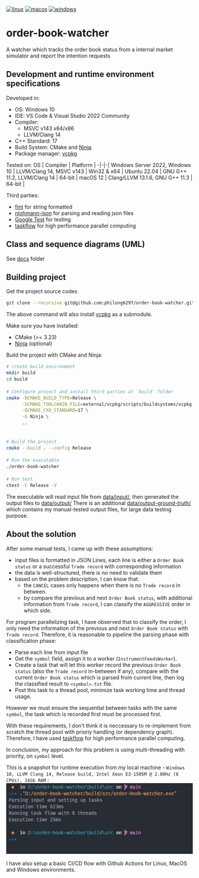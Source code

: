 [![linux](https://github.com/philong6297/order-book-watcher/actions/workflows/linux.yml/badge.svg)](https://github.com/philong6297/order-book-watcher/actions/workflows/linux.yml)
[![macos](https://github.com/philong6297/order-book-watcher/actions/workflows/macos.yml/badge.svg)](https://github.com/philong6297/order-book-watcher/actions/workflows/macos.yml)
[![windows](https://github.com/philong6297/order-book-watcher/actions/workflows/windows.yml/badge.svg)](https://github.com/philong6297/order-book-watcher/actions/workflows/windows.yml)
# order-book-watcher
A watcher which tracks the order book status from a internal market simulator and report the intention requests

## Development and runtime environment specifications

Developed in:
- OS: Windows 10
- IDE: VS Code & Visual Studio 2022 Community
- Compiler:
  - MSVC v143 x64/x86
  - LLVM/Clang 14
- C++ Standard: 17
- Build System: CMake and [Ninja](https://ninja-build.org/)
- Package manager: [vcpkg](https://github.com/microsoft/vcpkg)

Tested on:
OS | Compiler | Platform |
-|-|-|
Windows Server 2022, Windows 10 | LLVM/Clang 14, MSVC v143 | Win32 & x64 |
Ubuntu 22.04 | GNU G++ 11.2, LLVM/Clang 14 | 64-bit |
macOS 12 | Clang/LLVM 13.1.6, GNU G++ 11.3 | 64-bit |

Third parties:
- [fmt](https://github.com/fmtlib/fmt) for string formatted
- [nlohmann-json](https://github.com/nlohmann/json) for parsing and reading json files
- [Google Test](https://github.com/google/googletest) for testing
- [taskflow](https://github.com/taskflow/taskflow) for high performance parallel computing

## Class and sequence diagrams (UML)
See [docs](docs/) folder

## Building project
Get the project source codes
```bash
git clone --recursive git@github.com:philong6297/order-book-watcher.git
```
The above command will also install [vcpkg](https://github.com/microsoft/vcpkg) as a submodule.

Make sure you have installed:
- CMake (>= 3.23)
- [Ninja](https://ninja-build.org/) (optional)

Build the project with CMake and Ninja:
```bash
# create build environment
mkdir build
cd build

# Configure project and install third parties at `build` folder
cmake -DCMAKE_BUILD_TYPE=Release \
      -DCMAKE_TOOLCHAIN_FILE=external/vcpkg/scripts/buildsystems/vcpkg.cmake \
      -DCMAKE_CXX_STANDARD=17 \
      -G Ninja \
      ..


# Build the project
cmake --build . --config Release

# Run the executable
./order-book-watcher

# Run test
ctest -C Release -V
```
The executable will read input file from [data/input/](/data/input/), then generated the output files to [data/output/](/data/output/)
There is an additional [data/output-ground-truth/](/data/output-ground-truth/) which contains my manual-tested output files, for large data testing purpose.

## About the solution
After some manual tests, I came up with these assumptions:
- input files is formatted in JSON Lines, each line is either a `Order Book status` or a successful `Trade record` with corresponding information
- the data is well-structured, there is no need to validate them
- based on the problem description, I can know that:
  - the `CANCEL` cases only happens when there is no `Trade record` in between.
  - by compare the previous and next `Order Book status`, with additional information from `Trade record`, I can classify the `AGGRESSIVE` order in which side.

For program parallelizing task, I have observed that to classify the order, I only need the information of the previous and next `Order Book status` with `Trade record`. Therefore, it is reasonable to pipeline the parsing phase with classification phase:
- Parse each line from input file
- Get the ``symbol`` field, assign it to a worker (``InstrumentFeedsWorker``).
- Create a task that will let this worker record the previous `Order Book status` (also the `Trade record` in-between if any), compare with the current `Order Book status` which is parsed from current line, then log the classified result to ``<symbol>.txt`` file.
- Post this task to a thread pool, minimize task working time and thread usage.

However we must ensure the sequential between tasks with the same `symbol`, the task which is recorded first must be processed first.

With these requirements, I don't think it is neccessary to re-implement from scratch the thread pool with prioriy handling (or dependency graph). Therefore, I have used [taskflow](https://github.com/taskflow/taskflow) for high performance parallel computing.

In conclusion, my approach for this problem is using multi-threading with priority, on ``symbol`` level.

This is a snapshot for runtime execution from my local machine - `Windows 10, LLVM Clang 14, Release build, Intel Xeon E3-1505M @ 2.80Hz (8 CPUs), 16Gb RAM` :
![snapshop](/data/snapshop.PNG)

I have also setup a basic CI/CD flow with Github Actions for Linux, MacOS and Windows environments.
